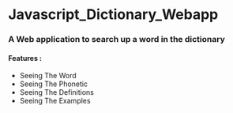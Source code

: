 # Javascript_Dictionary_Webapp
### A Web application to search up a word in the dictionary

#### Features : 
- Seeing The Word
- Seeing The Phonetic
- Seeing The Definitions
- Seeing The Examples
